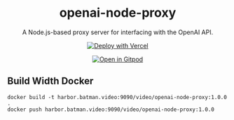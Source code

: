 <div align="center">
<h1 align="center">openai-node-proxy</h1>
A Node.js-based proxy server for interfacing with the OpenAI API.

[![Deploy with Vercel](https://vercel.com/button)](https://vercel.com/new/clone?repository-url=https://github.com/huangxubo23/openai-node-proxy&env=OPENAI_API_KEY&project-name=openai-node-proxy&repository-name=openai-node-proxy)

[![Open in Gitpod](https://gitpod.io/button/open-in-gitpod.svg)](https://gitpod.io/#https://github.com/huangxubo23/openai-node-proxy)
</div>

## Build Width Docker
```
docker build -t harbor.batman.video:9090/video/openai-node-proxy:1.0.0 .
docker push harbor.batman.video:9090/video/openai-node-proxy:1.0.0
```